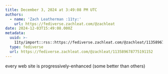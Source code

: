 ```yaml
---
title: December 3, 2024 at 3:49:08 PM UTC
authors:
  - name: 'Zach Leatherman :11ty:'
    url: https://fediverse.zachleat.com/@zachleat
date: 2024-12-03T15:49:08.000Z
metadata:
  uuid: >-
    11ty/import::rss::https://fediverse.zachleat.com/@zachleat/113589678775191152
  type: fediverse
  url: https://fediverse.zachleat.com/@zachleat/113589678775191152
---
```

every web site is progressively-enhanced (some better than others)